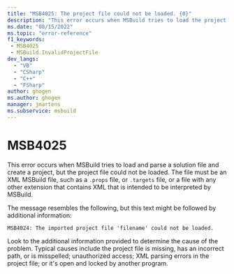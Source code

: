```yaml
---
title: "MSB4025: The project file could not be loaded. {0}"
description: "This error occurs when MSBuild tries to load the project file, but the project file could not be loaded."
ms.date: "08/15/2022"
ms.topic: "error-reference"
f1_keywords:
 - MSB4025
 - MSBuild.InvalidProjectFile
dev_langs:
  - "VB"
  - "CSharp"
  - "C++"
  - "FSharp"
author: ghogen
ms.author: ghogen
manager: jmartens
ms.subservice: msbuild
---
```

# MSB4025

This error occurs when MSBuild tries to load and parse a solution file and create a project, but the project file could not be loaded.  The file must be an XML MSBuild file, such as a `.props` file, or `.targets` file, or a file with any other extension that contains XML that is intended to be interpreted by MSBuild.

The message resembles the following, but this text might be followed by additional information:

```output
MSB4024: The imported project file 'filename' could not be loaded.
```

Look to the additional information provided to determine the cause of the problem.  Typical causes include the project file is missing, has an incorrect path, or is misspelled; unauthorized access; XML parsing errors in the project file; or it's open and locked by another program.
